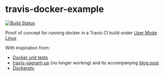 travis-docker-example
=====================

[![Build Status](https://travis-ci.org/ir4y/travis-docker.svg)](https://travis-ci.org/ir4y/travis-docker)

Proof of concept for running docker in a Travis CI build under [User Mode Linux](http://user-mode-linux.sourceforge.net)

With inspiration from:

* [Docker unit tests](https://github.com/jpetazzo/docker/blob/master/.travis.yml)
* [travis-vagrant-up](https://github.com/veewee-community/travis-vagrant-up) (no longer working) and its accompanying [blog post](http://keyholesoftware.com/2012/12/05/building_vagrant_boxes_with_veewee_on_travis/)
* [Dockerpty](https://github.com/d11wtq/dockerpty)
